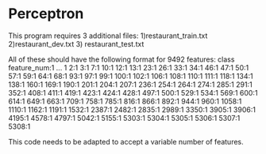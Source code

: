 # Perceptron

This program requires 3 additional files: 1)restaurant_train.txt 2)restaurant_dev.txt 3) restaurant_test.txt

All of these should have the following format for 9492 features:
class feature_num:1 ...
1 2:1 3:1 7:1 10:1 12:1 13:1 23:1 26:1 33:1 34:1 46:1 47:1 50:1 57:1 59:1 64:1 68:1 93:1 97:1 99:1 100:1 102:1 106:1 108:1 110:1 111:1 118:1 134:1 138:1 160:1 169:1 190:1 201:1 204:1 207:1 236:1 254:1 264:1 274:1 285:1 291:1 352:1 408:1 411:1 419:1 423:1 424:1 428:1 497:1 500:1 529:1 534:1 569:1 600:1 614:1 649:1 663:1 709:1 758:1 785:1 816:1 866:1 892:1 944:1 960:1 1058:1 1110:1 1162:1 1191:1 1532:1 2387:1 2482:1 2835:1 2989:1 3350:1 3905:1 3906:1 4195:1 4578:1 4797:1 5042:1 5155:1 5303:1 5304:1 5305:1 5306:1 5307:1 5308:1

This code needs to be adapted to accept a variable number of features.

